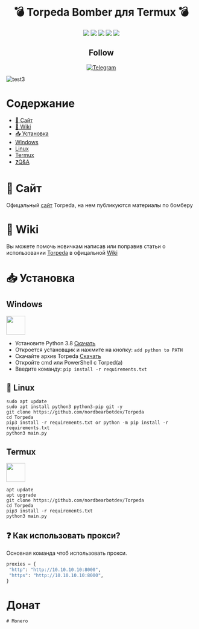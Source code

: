 <h1 align="center">💣 Torpeda Bomber для Termux 💣 </h1> 
<div align="center">
<img src="https://img.shields.io/badge/Made%20with-Python-1f425f.svg"> <img src="https://svgshare.com/i/ZhY.svg"> <img src="https://img.shields.io/github/forks/nordbearbotdev/Torpeda?style=social&label=Fork&maxAge=2592000"> <img src="https://img.shields.io/github/stars/nordbearbotdev/Torpeda?style=social&label=Star&maxAge=2592000"> <img src="https://img.shields.io/badge/PRs-welcome-brightgreen.svg?style=flat-square"> 
</div>
<h2 align="center"> Follow  </h2>
<p align="center">
<a href="https://t.me/HackSploiitt"><img title="Telegram" src="https://img.shields.io/badge/Telegram-blue?style=for-the-badge&logo=Telegram"></a>
</p>

![test3](https://user-images.githubusercontent.com/85753549/152636631-18d2dc9a-fda8-4558-a190-a57fbb69750e.png)



# Содержание

* [📒 Сайт](https://github.com/nordbearbotdev/Torpeda/blob/main/README.md#%D1%81%D0%B0%D0%B9%D1%82)
* [📌 Wiki](https://github.com/nordbearbotdev/Torpeda/blob/main/README.md#wiki)
* [📥 Установка]()
* [Windows](https://github.com/nordbearbotdev/Torpeda/blob/main/README.md#windows)
* [Linux](https://github.com/nordbearbotdev/Torpeda/blob/main/README.md#--linux)
* [Termux](https://github.com/nordbearbotdev/Torpeda#--termux)
* [❓Q&A](https://github.com/nordbearbotdev/Torpeda/blob/main/README.md#-как-использовать-прокси)

# 📒 Сайт
Офицальный [сайт](nordbearbotdev.github.io/torpeda/) Torpeda, на нем публикуются материалы по бомберу

# 📌 Wiki
Вы можете помочь новичкам написав или поправив статьи о использовании [Torpeda](https://github.com/nordbearbotdev/Torpeda) в офицальной [Wiki](https://github.com/nordbearbotdev/Torpeda/wiki)

# 📥 Установка

<h2>Windows</h2> <img src="https://cdn.iconscout.com/icon/free/png-256/windows-221-1175066.png" width="50" height="50">  

  - Установите Python 3.8 [Скачать](https://www.python.org/downloads/release/python-38)
  - Откроется установщик и нажмите на кнопку: `add python to PATH`
  - Скачайте архив Torpeda <a href="https://github.com/nordbearbotdev/Torpeda/archive/refs/heads/main.zip" target="blank">Скачать</a>
  - Откройте cmd или PowerShell с Torped(a)
  - Введите команду: `pip install -r requirements.txt`  

<h2> 🐧 Linux</h2>

```
sudo apt update
sudo apt install python3 python3-pip git -y
git clone https://github.com/nordbearbotdev/Torpeda
cd Torpeda
pip3 install -r requirements.txt or python -m pip install -r requirements.txt
python3 main.py
```

<h2> Termux</h2><img src="https://brandslogos.com/wp-content/uploads/images/large/terminal-logo.png" width="50" height="50">  

```
apt update
apt upgrade
git clone https://github.com/nordbearbotdev/Torpeda
cd Torpeda
pip3 install -r requirements.txt
python3 main.py
```

## ❓ Как использовать прокси?
Основная команда чтоб использовать прокси.

```python
proxies = {
 "http": "http://10.10.10.10:8000",
 "https": "http://10.10.10.10:8000",
}
```


# Донат

```
# Monero

```
